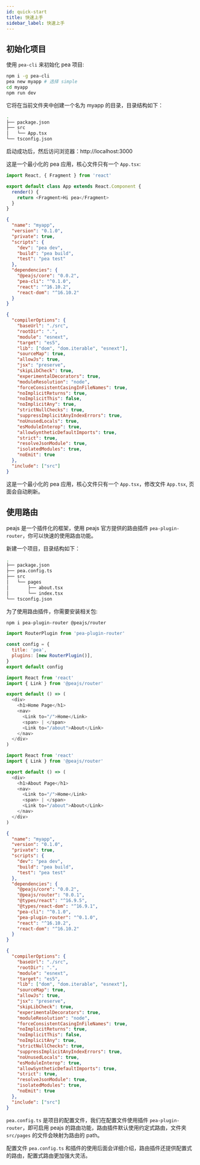 ```yaml
---
id: quick-start
title: 快速上手
sidebar_label: 快速上手
---
```


## 初始化项目

使用 `pea-cli` 来初始化 pea 项目:

```bash
npm i -g pea-cli
pea new myapp # 选择 simple
cd myapp
npm run dev
```

它将在当前文件夹中创建一个名为 myapp 的目录，目录结构如下：

```bash
.
├── package.json
├── src
│   └── App.tsx
└── tsconfig.json
```

启动成功后，然后访问浏览器：http://localhost:3000

这是一个最小化的 pea 应用，核心文件只有一个 `App.tsx`:

<!--DOCUSAURUS_CODE_TABS-->

<!--src/App.tsx-->

```js
import React, { Fragment } from 'react'

export default class App extends React.Component {
  render() {
    return <Fragment>Hi pea</Fragment>
  }
}
```

<!--package.json-->

```json
{
  "name": "myapp",
  "version": "0.1.0",
  "private": true,
  "scripts": {
    "dev": "pea dev",
    "build": "pea build",
    "test": "pea test"
  },
  "dependencies": {
    "@peajs/core": "0.0.2",
    "pea-cli": "^0.1.0",
    "react": "^16.10.2",
    "react-dom": "^16.10.2"
  }
}
```

<!--tsconfig.json-->

```json
{
  "compilerOptions": {
    "baseUrl": "./src",
    "rootDir": ".",
    "module": "esnext",
    "target": "es5",
    "lib": ["dom", "dom.iterable", "esnext"],
    "sourceMap": true,
    "allowJs": true,
    "jsx": "preserve",
    "skipLibCheck": true,
    "experimentalDecorators": true,
    "moduleResolution": "node",
    "forceConsistentCasingInFileNames": true,
    "noImplicitReturns": true,
    "noImplicitThis": false,
    "noImplicitAny": true,
    "strictNullChecks": true,
    "suppressImplicitAnyIndexErrors": true,
    "noUnusedLocals": true,
    "esModuleInterop": true,
    "allowSyntheticDefaultImports": true,
    "strict": true,
    "resolveJsonModule": true,
    "isolatedModules": true,
    "noEmit": true
  },
  "include": ["src"]
}
```

<!--END_DOCUSAURUS_CODE_TABS-->

这是一个最小化的 pea 应用，核心文件只有一个 `App.tsx`，修改文件 `App.tsx`, 页面会自动刷新。

## 使用路由

peajs 是一个插件化的框架，使用 peajs 官方提供的路由插件 `pea-plugin-router`，你可以快速的使用路由功能。

新建一个项目，目录结构如下：

```bash
.
├── package.json
├── pea.config.ts
├── src
│   └── pages
│       ├── about.tsx
│       └── index.tsx
└── tsconfig.json
```
为了使用路由插件，你需要安装相关包:

```bash
npm i pea-plugin-router @peajs/router
```

<!--DOCUSAURUS_CODE_TABS-->

<!--pea.config.ts-->

```js
import RouterPlugin from 'pea-plugin-router'

const config = {
  title: 'pea',
  plugins: [new RouterPlugin()],
}
export default config
```

<!--src/pages/index.ts-->

```js
import React from 'react'
import { Link } from '@peajs/router'

export default () => (
  <div>
    <h1>Home Page</h1>
    <nav>
      <Link to="/">Home</Link>
      <span> | </span>
      <Link to="/about">About</Link>
    </nav>
  </div>
)
```

<!--src/pages/about.ts-->

```js
import React from 'react'
import { Link } from '@peajs/router'

export default () => (
  <div>
    <h1>About Page</h1>
    <nav>
      <Link to="/">Home</Link>
      <span> | </span>
      <Link to="/about">About</Link>
    </nav>
  </div>
)

```

<!--package.json-->

```json
{
  "name": "myapp",
  "version": "0.1.0",
  "private": true,
  "scripts": {
    "dev": "pea dev",
    "build": "pea build",
    "test": "pea test"
  },
  "dependencies": {
    "@peajs/core": "0.0.2",
    "@peajs/router": "0.0.1",
    "@types/react": "^16.9.5",
    "@types/react-dom": "^16.9.1",
    "pea-cli": "^0.1.0",
    "pea-plugin-router": "^0.1.0",
    "react": "^16.10.2",
    "react-dom": "^16.10.2"
  }
}
```

<!--tsconfig.json-->

```json
{
  "compilerOptions": {
    "baseUrl": "./src",
    "rootDir": ".",
    "module": "esnext",
    "target": "es5",
    "lib": ["dom", "dom.iterable", "esnext"],
    "sourceMap": true,
    "allowJs": true,
    "jsx": "preserve",
    "skipLibCheck": true,
    "experimentalDecorators": true,
    "moduleResolution": "node",
    "forceConsistentCasingInFileNames": true,
    "noImplicitReturns": true,
    "noImplicitThis": false,
    "noImplicitAny": true,
    "strictNullChecks": true,
    "suppressImplicitAnyIndexErrors": true,
    "noUnusedLocals": true,
    "esModuleInterop": true,
    "allowSyntheticDefaultImports": true,
    "strict": true,
    "resolveJsonModule": true,
    "isolatedModules": true,
    "noEmit": true
  },
  "include": ["src"]
}
```

<!--END_DOCUSAURUS_CODE_TABS-->

`pea.config.ts` 是项目的配置文件，我们在配置文件使用插件 `pea-plugin-router`，即可启用 peajs 的路由功能，路由插件默认使用约定式路由，文件夹 `src/pages` 的文件会映射为路由的 path。

配置文件 `pea.config.ts` 和插件的使用后面会详细介绍，路由插件还提供配置式的路由，配置式路由更加强大灵活。